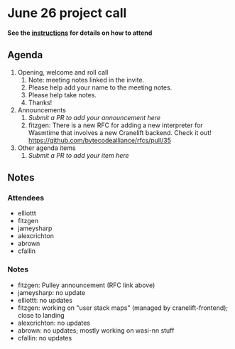 # June 26 project call

**See the [instructions](../README.md) for details on how to attend**

## Agenda
1. Opening, welcome and roll call
    1. Note: meeting notes linked in the invite.
    1. Please help add your name to the meeting notes.
    1. Please help take notes.
    1. Thanks!
1. Announcements
    1. _Submit a PR to add your announcement here_
    2. fitzgen: There is a new RFC for adding a new interpreter for Wasmtime that involves a new Cranelift backend. Check it out! https://github.com/bytecodealliance/rfcs/pull/35
1. Other agenda items
    1. _Submit a PR to add your item here_

## Notes

### Attendees

- elliottt
- fitzgen
- jameysharp
- alexcrichton
- abrown
- cfallin

### Notes

- fitzgen: Pulley announcement (RFC link above)
- jameysharp: no update
- elliottt: no updates
- fitzgen: working on "user stack maps" (managed by cranelift-frontend); close
  to landing
- alexcrichton: no updates
- abrown: no updates; mostly working on wasi-nn stuff
- cfallin: no updates
